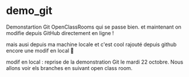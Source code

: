 # demo_git
Demonstartion Git OpenClassRooms
qui se passe bien.
et maintenant on modifie depuis GitHub directement en ligne !

mais ausi depuis ma machine locale 
et c'est cool rajouté depuis github
encore une modif en local 

modif en local :
reprise de la demonstration Git le mardi 22 octobre.
Nous allons voir els branches en suivant open class room.


